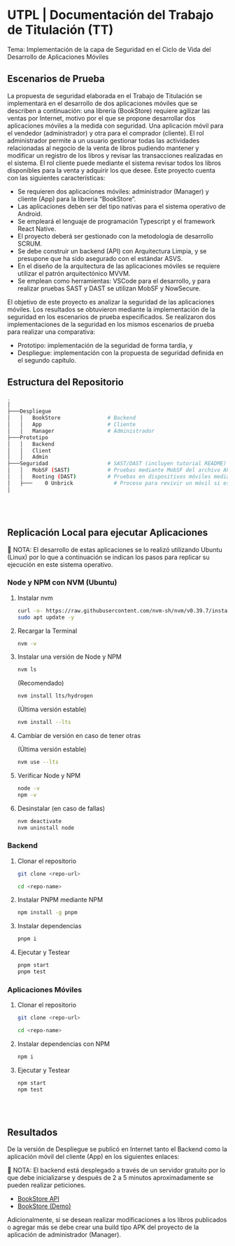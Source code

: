 # UTPL | Documentación del Trabajo de Titulación (TT)

Tema: Implementación de la capa de Seguridad en el Ciclo de Vida del Desarrollo de Aplicaciones Móviles

## Escenarios de Prueba

La propuesta de seguridad elaborada en el Trabajo de Titulación se implementará en el desarrollo de dos aplicaciones móviles que se describen a continuación: una librería (BookStore) requiere agilizar las ventas por Internet, motivo por el que se propone desarrollar dos aplicaciones móviles a la medida con seguridad. Una aplicación móvil para el vendedor (administrador) y otra para el comprador (cliente). El rol administrador permite a un usuario gestionar todas las actividades relacionadas al negocio de la venta de libros pudiendo mantener y modificar un registro de los libros y revisar las transacciones realizadas en el sistema. El rol cliente puede mediante el sistema revisar todos los libros disponibles para la venta y adquirir los que desee. Este proyecto cuenta con las siguientes características: 

- Se requieren dos aplicaciones móviles: administrador (Manager) y cliente (App) para la librería “BookStore”.
- Las aplicaciones deben ser del tipo nativas para el sistema operativo de Android.
- Se empleará el lenguaje de programación Typescript y el framework React Native.
- El proyecto deberá ser gestionado con la metodología de desarrollo SCRUM.
- Se debe construir un backend (API) con Arquitectura Limpia, y se presupone que ha sido asegurado con el estándar ASVS.
- En el diseño de la arquitectura de las aplicaciones móviles se requiere utilizar el patrón arquitectónico MVVM.
- Se emplean como herramientas: VSCode para el desarrollo, y para realizar pruebas SAST y DAST se utilizan MobSF y NowSecure.

El objetivo de este proyecto es analizar la seguridad de las aplicaciones móviles. Los resultados se obtuvieron mediante la implementación de la seguridad en los escenarios de prueba especificados. Se realizaron dos implementaciones de la seguridad en los mismos escenarios de prueba para realizar una comparativa: 

- Prototipo: implementación de la seguridad de forma tardía, y
- Despliegue: implementación con la propuesta de seguridad definida en el segundo capítulo.

## Estructura del Repositorio

```bash
.
│
├───Despliegue
│   │   BookStore               # Backend
│   │   App                     # Cliente
│   │   Manager                 # Administrador
├───Prototipo
│   │   Backend
│   │   Client
│   │   Admin
├───Seguridad                   # SAST/DAST (incluyen tutorial README)
│   │   MobSF (SAST)            # Pruebas mediante MobSF del archivo APK
│   │   Rooting (DAST)          # Pruebas en dispositivos móviles mediante Rooting
│   ├───    0 Unbrick             # Proceso para revivir un móvil si este se Brickea (Migrado a Google Drive)
│
```

<br/>
<br/>

## Replicación Local para ejecutar Aplicaciones

📌 NOTA: El desarrollo de estas aplicaciones se lo realizó utilizando Ubuntu (Linux) por lo que a continuación se indican los pasos para replicar su ejecución en este sistema operativo.

### Node y NPM con NVM (Ubuntu)

1. Instalar nvm

    ```bash
    curl -o- https://raw.githubusercontent.com/nvm-sh/nvm/v0.39.7/install.sh | bash
    sudo apt update -y
    ```

1. Recargar la Terminal

    ```bash
    nvm -v
    ```

1. Instalar una versión de Node y NPM

    ```bash
    nvm ls
    ```

    (Recomendado)
    ```bash
    nvm install lts/hydrogen
    ```
    (Última versión estable)
    ```bash
    nvm install --lts
    ```

1. Cambiar de versión en caso de tener otras

    (Última versión estable)
    ```bash
    nvm use --lts
    ```

1. Verificar Node y NPM

    ```bash
    node -v
    npm -v
    ```

1. Desinstalar (en caso de fallas)

    ```bash
    nvm deactivate
    nvm uninstall node
    ```

### Backend

1. Clonar el repositorio

    ```bash
    git clone <repo-url>
    ```
    ```bash
    cd <repo-name>
    ```

1. Instalar PNPM mediante NPM

    ```bash
    npm install -g pnpm
    ```

1. Instalar dependencias

    ```bash
    pnpm i
    ```

1. Ejecutar y Testear

    ```bash
    pnpm start
    pnpm test
    ```

### Aplicaciones Móviles

1. Clonar el repositorio

    ```bash
    git clone <repo-url>
    ```
    ```bash
    cd <repo-name>
    ```

1. Instalar dependencias con NPM

    ```bash
    npm i
    ```

1. Ejecutar y Testear

    ```bash
    npm start
    npm test
    ```

<br/>
<br/>

## Resultados

De la versión de Despliegue se publicó en Internet tanto el Backend como la aplicación móvil del cliente (App) en los siguientes enlaces:

📌 NOTA: El backend está desplegado a través de un servidor gratuito por lo que debe inicializarse y después de 2 a 5 minutos aproximadamente se pueden realizar peticiones.

- [BookStore API](https://utpl-tt-bookstore.azurewebsites.net/api/books)
- [BookStore (Demo)](https://play.google.com/store/apps/details?id=com.daochoa6.bookstoreapp)

Adicionalmente, si se desean realizar modificaciones a los libros publicados o agregar más se debe crear una build tipo APK del proyecto de la aplicación de administrador (Manager).